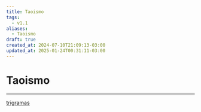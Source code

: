 ```yaml
---
title: Taoismo
tags:
  - v1.1
aliases:
  - Taoismo
draft: true
created_at: 2024-07-10T21:09:13-03:00
updated_at: 2025-01-24T00:31:11-03:00
---
```

# Taoismo
---
[trigramas](content/atomos/2024/07/10/Taoismo_Trigramas.md)
